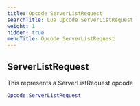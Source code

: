 ```yaml
---
title: Opcode ServerListRequest
searchTitle: Lua Opcode ServerListRequest
weight: 1
hidden: true
menuTitle: Opcode ServerListRequest
---
```

## ServerListRequest

This represents a ServerListRequest opcode
```lua
Opcode.ServerListRequest
```